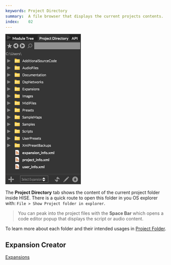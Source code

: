 ```yaml
---
keywords: Project Directory
summary:  A file browser that displays the current projects contents.
index:    02
---
```


![project-directory](images\interface\project-directory.png)

The **Project Directory** tab shows the content of the current project folder inside HISE. There is a quick route to open this folder in you OS explorer with: `File > Show Project folder in explorer`.

> You can peak into the project files with the **Space Bar** which opens a code editor popup that displays the script or audio content. 

To learn more about each folder and their intended usages in [Project Folder](/working-with-hise/project-management).



## Expansion Creator

[Expansions](/working-with-hise/project-management/expansions)